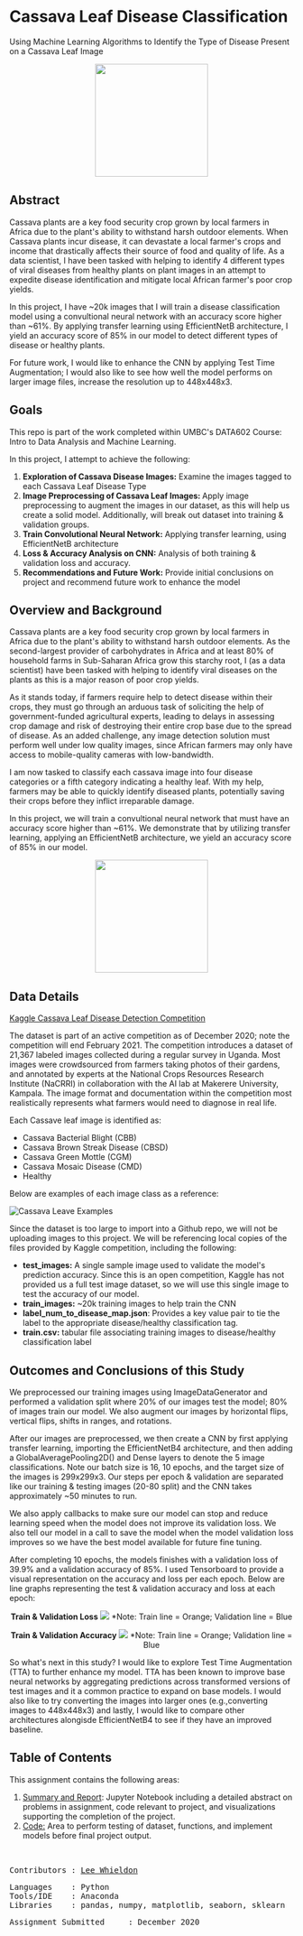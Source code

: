 # Cassava Leaf Disease Classification
Using Machine Learning Algorithms to Identify the Type of Disease Present on a Cassava Leaf Image

<p align="center">
<img src="https://github.com/Lwhieldon/Cassava-Leaf-Disease-Classification/blob/master/images/220px-Manihot_esculenta_-_K%C3%B6hler%E2%80%93s_Medizinal-Pflanzen-090.jpg?raw=true" width="200" height="200" />
</p>

## Abstract

Cassava plants are a key food security crop grown by local farmers in Africa due to the plant's ability to withstand harsh outdoor elements. When Cassava plants incur disease, it can devastate a local farmer's crops and income that drastically affects their source of food and quality of life. As a data scientist, I have been tasked with helping to identify 4 different types of viral diseases from healthy plants on plant images in an attempt to expedite disease identification and mitigate local African farmer's poor crop yields.

In this project, I have ~20k images that I will train a disease classification model using a convultional neural network with an accuracy score higher than ~61%. By applying transfer learning using EfficientNetB architecture, I yield an accuracy score of 85% in our model to detect different types of disease or healthy plants.

For future work, I would like to enhance the CNN by applying Test Time Augmentation; I would also like to see how well the model performs on larger image files, increase the resolution up to 448x448x3.
## Goals

This repo is part of the work completed within UMBC's DATA602 Course: Intro to Data Analysis and Machine Learning.

In this project, I attempt to achieve the following:
<ol>
<li><b>Exploration of Cassava Disease Images:</b> Examine the images tagged to each Cassava Leaf Disease Type </li>
<li><b>Image Preprocessing of Cassava Leaf Images: </b>Apply image preprocessing to augment the images in our dataset, as this will help us create a solid model. Additionally, will break out dataset into training & validation groups.</li>
<li><b>Train Convolutional Neural Network:</b> Applying transfer learning, using EfficientNetB architecture </li>
<li><b>Loss & Accuracy Analysis on CNN:</b> Analysis of both training & validation loss and accuracy. </li>
<li><b>Recommendations and Future Work:</b> Provide initial conclusions on project and recommend future work to enhance the model </li>
</ol>

## Overview and Background

Cassava plants are a key food security crop grown by local farmers in Africa due to the plant's ability to withstand harsh outdoor elements. As the second-largest provider of carbohydrates in Africa and at least 80% of household farms in Sub-Saharan Africa grow this starchy root, I (as a data scientist) have been tasked with helping to identify viral diseases on the plants as this is a major reason of poor crop yields.

As it stands today, if farmers require help to detect disease within their crops, they must go through an arduous task of soliciting the help of government-funded agricultural experts, leading to delays in assessing crop damage and risk of destroying their entire crop base due to the spread of disease. As an added challenge, any image detection solution must perform well under low quality images, since African farmers may only have access to mobile-quality cameras with low-bandwidth.

I am now tasked to classify each cassava image into four disease categories or a fifth category indicating a healthy leaf. With my help, farmers may be able to quickly identify diseased plants, potentially saving their crops before they inflict irreparable damage.

In this project, we will train a convultional neural network that must have an accuracy score higher than ~61%. We demonstrate that by utilizing transfer learning, applying an EfficientNetB architecture, we yield an accuracy score of 85% in our model.

<p align="center">
<img src="https://github.com/Lwhieldon/Cassava-Leaf-Disease-Classification/blob/master/images/cassavafarmer.jpg?raw=true" height="200" />
</p>

## Data Details

<a href=https://www.kaggle.com/c/cassava-leaf-disease-classification>Kaggle Cassava Leaf Disease Detection Competition</a>

The dataset is part of an active competition as of December 2020; note the competition will end February 2021. The competition introduces a dataset of 21,367 labeled images collected during a regular survey in Uganda. Most images were crowdsourced from farmers taking photos of their gardens, and annotated by experts at the National Crops Resources Research Institute (NaCRRI) in collaboration with the AI lab at Makerere University, Kampala. The image format and documentation within the competition most realistically represents what farmers would need to diagnose in real life.

Each Cassave leaf image is identified as:
<ul>
<li>Cassava Bacterial Blight (CBB)</li>
<li>Cassava Brown Streak Disease (CBSD)</li> 
<li>Cassava Green Mottle (CGM)</li> 
<li>Cassava Mosaic Disease (CMD)</li>
<li>Healthy</li>
</ul>

Below are examples of each image class as a reference:

<img src="https://github.com/Lwhieldon/Cassava-Leaf-Disease-Classification/blob/master/images/sample_images.png?raw=true"  class="cassava" alt="Cassava Leave Examples">


Since the dataset is too large to import into a Github repo, we will not be uploading images to this project. We will be referencing local copies of the files provided by Kaggle competition, including the following:

<ul>
<li><b>test_images:</b> A single sample image used to validate the model's prediction accuracy. Since this is an open competition, Kaggle has not provided us a full test image dataset, so we will use this single image to test the accuracy of our model.</li>
<li><b>train_images:</b> ~20k training images to help train the CNN</li> 
<li><b>label_num_to_disease_map.json</b>: Provides a key value pair to tie the label to the appropriate disease/healthy classification tag.</li> 
<li><b>train.csv:</b> tabular file associating training images to disease/healthy classification label</li>
</ul>

## Outcomes and Conclusions of this Study

We preprocessed our training images using ImageDataGenerator and performed a validation split where 20% of our images test the model; 80% of images train our model. We also augment our images by horizontal flips, vertical flips, shifts in ranges, and rotations. 

After our images are preprocessed, we then create a CNN by first applying transfer learning, importing the EfficientNetB4 architecture, and then adding a GlobalAveragePooling2D() and Dense layers to denote the 5 image classifications. Note our batch size is 16, 10 epochs, and the target size of the images is 299x299x3. Our steps per epoch & validation are separated like our training & testing images (20-80 split) and the CNN takes approximately ~50 minutes to run.

We also apply callbacks to make sure our model can stop and reduce learning speed when the model does not improve its validation loss. We also tell our model in a call to save the model when the model validation loss improves so we have the best model available for future fine tuning.

After completing 10 epochs, the models finishes with a validation loss of 39.9% and a validation accuracy of 85%. I used Tensorboard to provide a visual representation on the accuracy and loss per each epoch. Below are line graphs representing the test & validation accuracy and loss at each epoch:


<p align="center">
<b>Train & Validation Loss</b>
<img src="https://github.com/Lwhieldon/Cassava-Leaf-Disease-Classification/blob/master/images/epoch_loss.jpg?raw=true"/>
*Note: Train line = Orange; Validation line = Blue
</p>

<p align="center">
<b>Train & Validation Accuracy</b>
<img src="https://github.com/Lwhieldon/Cassava-Leaf-Disease-Classification/blob/master/images/epoch_acc.jpg?raw=true"/>
*Note: Train line = Orange; Validation line = Blue
</p>

So what's next in this study? I would like to explore Test Time Augmentation (TTA) to further enhance my model. TTA has been known to improve base neural networks by aggregating predictions across transformed versions of test images and it a common practice to expand on base models. I would also like to try converting the images into larger ones (e.g.,converting images to 448x448x3) and lastly, I would like to compare other architectures alongisde EfficientNetB4 to see if they have an improved baseline.

## Table of Contents

This assignment contains the following areas:

<ol>
  <li><a href=>Summary and Report</a>: Jupyter Notebook including a detailed abstract on problems in assignment, code relevant to project, and visualizations supporting the completion of the project. </li>
  <li> <a href=>Code:</a> Area to perform testing of dataset, functions, and implement models before final project output. </li>
</ol>

<br>
<pre>
Contributors : <a href=https://github.com/Lwhieldon>Lee Whieldon</a>
</pre>

<pre>
Languages    : Python
Tools/IDE    : Anaconda
Libraries    : pandas, numpy, matplotlib, seaborn, sklearn
</pre>

<pre>
Assignment Submitted     : December 2020
</pre>

